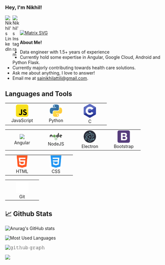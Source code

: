 <h3 title="hehehe"> Hey, I'm Nikhil!</h3>

<a href="https://www.linkedin.com/in/nikhil-attili-8167a816b">
  <img align="left" alt="Nikhil's LinkedIn" width="24px" src="https://cdn.jsdelivr.net/npm/simple-icons@v3/icons/linkedin.svg" />
</a>
<a href="https://www.instagram.com/nikhilattili/">
  <img align="left" alt="Nikhil's Instagram" width="24px" src="https://cdn.jsdelivr.net/npm/simple-icons@v3/icons/instagram.svg" />
</a>


<br />
<br />

 

[![Matrix SVG](https://raw.githubusercontent.com/rodrigograca31/rodrigograca31/master/matrix.svg)](https://www.youtube.com/watch?v=SDkAGkd4NLc) 

**About Me!**

- Data engineer with 1.5+ years of experience
- Currently hold some expertise in Angular, Google Cloud, Android and Python Flask.
- Currently majorly contributing towards health care solutions.
- Ask me about anything, I love to answer!
- Email me at [sainikhilattili@gmail.com](mailto:sainikhilattili@gmail.com).

## Languages and Tools

<table>
  <tr>
    <td align="center" width="96">
      <a>
        <img src="https://raw.githubusercontent.com/pkkulhari/pkkulhari/master/icons/js.svg" width="40"/>
      </a>
      <br>JavaScript
    </td>
    <td align="center" width="96">
      <a>
        <img src="https://raw.githubusercontent.com/pkkulhari/pkkulhari/master/icons/python.svg" width="40"/>
      </a>
      <br>Python
    </td>
    <td align="center" width="96">
      <a>
        <img src="https://raw.githubusercontent.com/pkkulhari/pkkulhari/master/icons/c.svg" width="40"/>
      </a>
      <br>C
    </td>
  </tr>
</table>
<table>
  <tr>
    <td align="center" width="96">
      <a>
        <img src="![image](https://user-images.githubusercontent.com/68282137/154093332-8f59b32f-8edf-495b-b37a-d56ee448c6b5.png)" width="40"/>
      </a>
      <br>Angular
    </td>
    <td align="center" width="96">
      <a>
        <img src="https://raw.githubusercontent.com/pkkulhari/pkkulhari/master/icons/nodejs.svg" width="40"/>
      </a>
      <br>NodeJS
    </td>
    <td align="center" width="96">
      <a>
        <img src="https://raw.githubusercontent.com/pkkulhari/pkkulhari/master/icons/electron.svg" width="40"/>
      </a>
      <br>Electron
    </td>
    <td align="center" width="96">
      <a>
        <img src="https://raw.githubusercontent.com/pkkulhari/pkkulhari/master/icons/bootstrap.svg" width="40"/>
      </a>
      <br>Bootstrap
    </td>
  </tr>
</table>
<table>
  <tr>
    <td align="center" width="96">
      <a>
        <img src="https://raw.githubusercontent.com/pkkulhari/pkkulhari/master/icons/html.svg" width="40"/>
      </a>
      <br>HTML
    </td>
    <td align="center" width="96">
      <a>
        <img src="https://raw.githubusercontent.com/pkkulhari/pkkulhari/master/icons/css.svg" width="40"/>
      </a>
      <br>CSS
    </td>
  </tr>
</table>

<table>
  <tr>
    <td align="center" width="96">
      <a>
        <img src="https://raw.githubusercontent.com/pkkulhari/pkkulhari/master/icons/git.svg" width="40"/>
      </a>
      <br>Git
    </td>
  </tr>
</table>


## 📈 Github Stats

![Anurag's GitHub stats](https://github-readme-stats.vercel.app/api?username=nikhilattili-sml&show_icons=true&theme=radical&hide_border=true)

![Most Used Languages](https://github-readme-stats.vercel.app/api/top-langs/?username=nikhilattili-sml&theme=radical&langs_count=15&layout=compact&hide_border=true)

![𝚐𝚒𝚝𝚑𝚞𝚋 𝚐𝚛𝚊𝚙𝚑](https://activity-graph.herokuapp.com/graph?username=nikhilattili-sml&theme=redical&hide_border=true&area=true)

![](https://github-readme-streak-stats.herokuapp.com/?user=nikhilattili-sml&theme=radical&hide_border=true)

